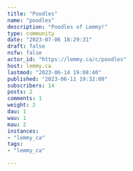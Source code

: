 ```yaml
---
title: "Poodles" 
name: "poodles"
description: "Poodles of Lemmy!"
type: community
date: "2023-07-06 18:29:31"
draft: false
nsfw: false
actor_id: "https://lemmy.ca/c/poodles"
host: lemmy.ca
lastmod: "2023-06-14 19:08:40"
published: "2023-06-11 19:32:08"
subscribers: 14
posts: 2
comments: 1
weight: 2
dau: 1
wau: 1
mau: 2
instances:
- "lemmy_ca"
tags: 
- "lemmy_ca"

---
```

